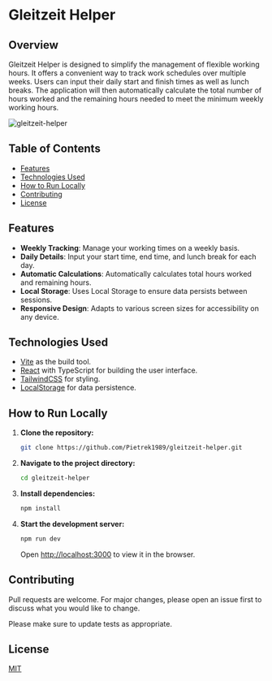 # Gleitzeit Helper

## Overview

Gleitzeit Helper is designed to simplify the management of flexible working hours. It offers a convenient way to track work schedules over multiple weeks. Users can input their daily start and finish times as well as lunch breaks. The application will then automatically calculate the total number of hours worked and the remaining hours needed to meet the minimum weekly working hours.

![gleitzeit-helper](https://github.com/Pietrek1989/gleitzeit-helper/assets/68666992/59c72b6c-a258-4dd5-bb05-5b44accbcd56)

## Table of Contents

- [Features](#features)
- [Technologies Used](#technologies-used)
- [How to Run Locally](#how-to-run-locally)
- [Contributing](#contributing)
- [License](#license)

## Features

- **Weekly Tracking**: Manage your working times on a weekly basis.
- **Daily Details**: Input your start time, end time, and lunch break for each day.
- **Automatic Calculations**: Automatically calculates total hours worked and remaining hours.
- **Local Storage**: Uses Local Storage to ensure data persists between sessions.
- **Responsive Design**: Adapts to various screen sizes for accessibility on any device.

## Technologies Used

- [Vite](https://vitejs.dev/) as the build tool.
- [React](https://reactjs.org/) with TypeScript for building the user interface.
- [TailwindCSS](https://tailwindcss.com/) for styling.
- [LocalStorage](https://developer.mozilla.org/en-US/docs/Web/API/Window/localStorage) for data persistence.


## How to Run Locally

1. **Clone the repository:**

    ```bash
    git clone https://github.com/Pietrek1989/gleitzeit-helper.git
    ```

2. **Navigate to the project directory:**

    ```bash
    cd gleitzeit-helper
    ```

3. **Install dependencies:**

    ```bash
    npm install
    ```

4. **Start the development server:**

    ```bash
    npm run dev
    ```

    Open [http://localhost:3000](http://localhost:3000) to view it in the browser.

## Contributing

Pull requests are welcome. For major changes, please open an issue first to discuss what you would like to change.

Please make sure to update tests as appropriate.

## License

[MIT](https://choosealicense.com/licenses/mit/)
